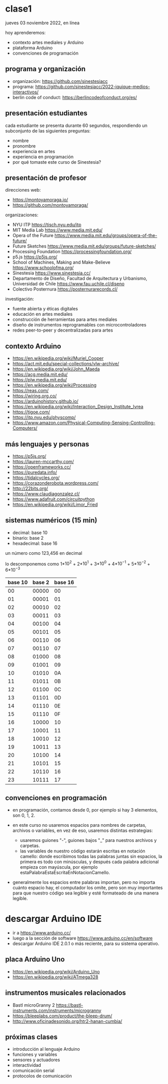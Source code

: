 # clase1

jueves 03 noviembre 2022, en línea

hoy aprenderemos:

- contexto artes mediales y Arduino
- plataforma Arduino
- convenciones de programación

## programa y organización

- organización: https://github.com/sinestesiacc
- programa: https://github.com/sinestesiacc/2022-iquique-medios-interactivos/
- berlin code of conduct: https://berlincodeofconduct.org/es/

## presentación estudiantes

cada estudiante se presenta durante 60 segundos, respondiendo un subconjunto de las siguientes preguntas:

- nombre
- pronombre
- experiencia en artes
- experiencia en programación
- por qué tomaste este curso de Sinestesia?

## presentación de profesor

direcciones web:

- https://montoyamoraga.io/
- https://github.com/montoyamoraga/

organizaciones:

- NYU ITP https://tisch.nyu.edu/itp
- MIT Media Lab https://www.media.mit.edu/
- Opera of the Future https://www.media.mit.edu/groups/opera-of-the-future/
- Future Sketches https://www.media.mit.edu/groups/future-sketches/
- Processing Foundation https://processingfoundation.org/
- p5.js https://p5js.org/
- School of Machines, Making and Make-Believe https://www.schoolofma.org/
- Sinestesia https://www.sinestesia.cc/
- Departamento de Diseño, Facultad de Arquitectura y Urbanismo, Universidad de Chile https://www.fau.uchile.cl/diseno
- Colectivo Posternura https://posternurarecords.cl/

investigación:

- fuente abierta y éticas digitales
- educación en artes mediales
- construcción de herramientas para artes mediales
- diseño de instrumentos reprogramables con microcontroladores
- redes peer-to-peer y decentralizadas para artes

## contexto Arduino

- https://en.wikipedia.org/wiki/Muriel_Cooper
- https://act.mit.edu/special-collections/vlw-archive/
- https://en.wikipedia.org/wiki/John_Maeda
- https://acg.media.mit.edu/
- https://plw.media.mit.edu/
- https://en.wikipedia.org/wiki/Processing
- https://reas.com/
- https://wiring.org.co/
- https://arduinohistory.github.io/
- https://en.wikipedia.org/wiki/Interaction_Design_Institute_Ivrea
- https://tigoe.com/
- https://itp.nyu.edu/physcomp/
- https://www.amazon.com/Physical-Computing-Sensing-Controlling-Computers/

## más lenguajes y personas

- https://p5js.org/
- https://lauren-mccarthy.com/
- https://openframeworks.cc/
- https://puredata.info/
- https://tidalcycles.org/
- https://corazonderobota.wordpress.com/
- http://22bits.org/
- https://www.claudiagonzalez.cl/
- https://www.adafruit.com/circuitpython
- https://en.wikipedia.org/wiki/Limor_Fried

## sistemas numéricos (15 min)

- decimal: base 10
- binario: base 2
- hexadecimal: base 16

un número como 123,456 en decimal

lo descomponemos como 1*$10^{2}$ + 2*$10^{1}$ + 3*$10^{0}$ + 4*$10^{-1}$ + 5*$10^{-2}$ + 6*$10^{-3}$

| base 10 | base 2 | base 16 |
| ------- | ------ | ------- |
| 00      | 00000  | 00      |
| 01      | 00001  | 01      |
| 02      | 00010  | 02      |
| 03      | 00011  | 03      |
| 04      | 00100  | 04      |
| 05      | 00101  | 05      |
| 06      | 00110  | 06      |
| 07      | 00110  | 07      |
| 08      | 01000  | 08      |
| 09      | 01001  | 09      |
| 10      | 01010  | 0A      |
| 11      | 01011  | 0B      |
| 12      | 01100  | 0C      |
| 13      | 01101  | 0D      |
| 14      | 01110  | 0E      |
| 15      | 01110  | 0F      |
| 16      | 10000  | 10      |
| 17      | 10001  | 11      |
| 18      | 10010  | 12      |
| 19      | 10011  | 13      |
| 20      | 10100  | 14      |
| 21      | 10101  | 15      |
| 22      | 10110  | 16      |
| 23      | 10111  | 17      |

## convenciones en programación

- en programación, contamos desde 0, por ejemplo si hay 3 elementos, son 0, 1, 2.

- en este curso no usaremos espacios para nombres de carpetas, archivos o variables, en vez de eso, usaremos distintas estrategias:

  - usaremos guiones "-", guiones bajos "\_" para nuestros archivos y carpetas.
  - las variables de nuestro código estarán escritas en notación camello: donde escribimos todas las palabras juntas sin espacios, la primera es todo con minúsculas, y después cada palabra adicional empieza con mayúscula, por ejemplo estaPalabraEstaEscritaEnNotacionCamello.

- generalmente los espacios entre palabras importan, pero no importa cuánto espacio hay, el computador los omite, pero son muy importantes para que nuestro código sea legible y esté formateado de una manera legible.

# descargar Arduino IDE

- ir a https://www.arduino.cc/
- luego a la sección de software https://www.arduino.cc/en/software
- descargar Arduino IDE 2.0.1 o más reciente, para su sistema operativo.

## placa Arduino Uno

- https://en.wikipedia.org/wiki/Arduino_Uno
- https://en.wikipedia.org/wiki/ATmega328

## instrumentos musicales relacionados

- Bastl microGranny 2 https://bastl-instruments.com/instruments/microgranny
- https://bleeplabs.com/product/the-bleep-drum/
- http://www.oficinadesonido.org/htr2-hanan-cumbia/

## próximas clases

- introducción al lenguaje Arduino
- funciones y variables
- sensores y actuadores
- interactividad
- comunicación serial
- protocolos de comunicación
